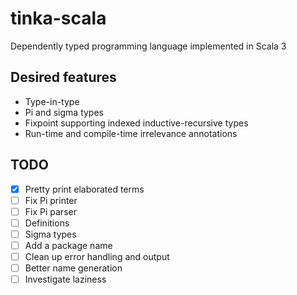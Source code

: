 # tinka-scala
Dependently typed programming language implemented in Scala 3

## Desired features
- Type-in-type
- Pi and sigma types
- Fixpoint supporting indexed inductive-recursive types
- Run-time and compile-time irrelevance annotations

## TODO
- [x] Pretty print elaborated terms
- [ ] Fix Pi printer
- [ ] Fix Pi parser
- [ ] Definitions
- [ ] Sigma types
- [ ] Add a package name
- [ ] Clean up error handling and output
- [ ] Better name generation
- [ ] Investigate laziness
